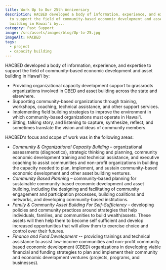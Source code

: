 ```yaml
---
title: Work Up to Our 25th Anniversary
description: HACBED developed a body of information, experience, and expertise
  to support the field of community-based economic development and asset
  building in Hawai‘i by...
category: Past Support
image: /src/assets/images/blog/Up-to-25.jpg
imageAlt: HACBED
tags:
  - project
  - capacity building
---
```


HACBED developed a body of information, experience, and expertise to support the field of community-based economic development and asset building in Hawaiʻi by:

* Providing organizational capacity development support to grassroots organizations involved in CBED and asset building across the state and elsewhere.
* Supporting community-based organizations through training, workshops, coaching, technical assistance, and other support services.
* Implementing field building strategies to improve the environment in which community-based organizations must operate in Hawai‘i. 
* Sitting, talking story, and listening to capture, synthesize, reflect, and sometimes translate the vision and ideas of community members.

HACBEDʻs focus and scope of work was in the following areas:

* *Community & Organizational Capacity Building* – organizational assessments (diagnostics), strategic thinking and planning, community economic development training and technical assistance, and executive coaching to assist communities and non-profit organizations in building the capacity needed to plan, implement, and sustain community-based economic development and other asset building ventures.
* *Community Based Planning* – community-based planning for sustainable community-based economic development and asset building, including the designing and facilitating of community engagement and participation processes, building coalitions and networks, and developing community-based institutions.
* *Family & Community Asset Building For Self-Sufficiency* – developing policies and community practices around strategies that help individuals, families, and communities to build wealth/assets. These assets will then help them to become self sufficient and develop increased opportunities that will allow them to exercise choice and control over their futures.
* *Finance and Fund Development* -- providing trainings and technical assistance to assist low-income communities and non-profit community based economic development (CBED) organizations in developing viable financial and funding strategies to plan and implement their community and economic development ventures (projects, programs, and businesses).
